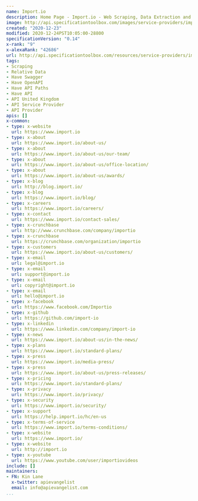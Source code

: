 ```yaml
---
name: Import.io
description: Home Page - Import.io - Web Scraping, Data Extraction and Web Harvesting
image: http://api.specificationtoolbox.com/images/service-providers/import-io.jpg
created: "2020-12-23"
modified: 2020-12-24PST10:05:00-28800
specificationVersion: "0.14"
x-rank: "9"
x-alexaRank: "42686"
url: http://api.specificationtoolbox.com/resources/service-providers/import-io/
tags:
- Scraping
- Relative Data
- Have Swagger
- Have OpenAPI
- Have API Paths
- Have API
- API United Kingdom
- API Service Provider
- API Provider
apis: []
x-common:
- type: x-website
  url: https://www.import.io
- type: x-about
  url: https://www.import.io/about-us/
- type: x-about
  url: https://www.import.io/about-us/our-team/
- type: x-about
  url: https://www.import.io/about-us/office-location/
- type: x-about
  url: https://www.import.io/about-us/awards/
- type: x-blog
  url: http://blog.import.io/
- type: x-blog
  url: https://www.import.io/blog/
- type: x-careers
  url: https://www.import.io/careers/
- type: x-contact
  url: https://www.import.io/contact-sales/
- type: x-crunchbase
  url: http://www.crunchbase.com/company/importio
- type: x-crunchbase
  url: https://crunchbase.com/organization/importio
- type: x-customers
  url: https://www.import.io/about-us/customers/
- type: x-email
  url: legal@import.io
- type: x-email
  url: support@import.io
- type: x-email
  url: copyright@import.io
- type: x-email
  url: hello@import.io
- type: x-facebook
  url: https://www.facebook.com/Importio
- type: x-github
  url: https://github.com/import-io
- type: x-linkedin
  url: https://www.linkedin.com/company/import-io
- type: x-news
  url: https://www.import.io/about-us/in-the-news/
- type: x-plans
  url: https://www.import.io/standard-plans/
- type: x-press
  url: https://www.import.io/media-press/
- type: x-press
  url: https://www.import.io/about-us/press-releases/
- type: x-pricing
  url: https://www.import.io/standard-plans/
- type: x-privacy
  url: https://www.import.io/privacy/
- type: x-security
  url: https://www.import.io/security/
- type: x-support
  url: https://help.import.io/hc/en-us
- type: x-terms-of-service
  url: https://www.import.io/terms-conditions/
- type: x-website
  url: https://www.import.io/
- type: x-website
  url: http://import.io
- type: x-youtube
  url: https://www.youtube.com/user/importiovideos
include: []
maintainers:
- FN: Kin Lane
  x-twitter: apievangelist
  email: info@apievangelist.com
...
```

